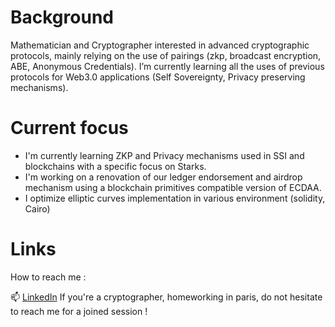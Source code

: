 # Background

Mathematician and Cryptographer interested in advanced cryptographic protocols, mainly relying on the use of pairings (zkp, broadcast encryption, ABE, Anonymous Credentials). I’m currently learning all the uses of previous protocols for Web3.0 applications (Self Sovereignty, Privacy preserving mechanisms).


# Current focus
- I'm currently learning ZKP and Privacy mechanisms used in SSI and blockchains with a specific focus on Starks.
- I'm working on a renovation of our ledger endorsement and airdrop mechanism using a blockchain primitives compatible version of ECDAA.
- I optimize elliptic curves implementation in various environment (solidity, Cairo)

# Links
How to reach me :

📫 [LinkedIn](https://www.linkedin.com/in/renaud-dubois-63a62411/)
If you're a cryptographer, homeworking in paris, do not hesitate to reach me for a joined session !  
